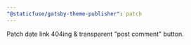 ```yaml
---
"@staticfuse/gatsby-theme-publisher": patch
---
```


Patch date link 404ing & transparent "post comment" button.
